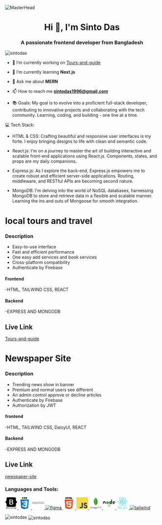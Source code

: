![MasterHead](https://cdn.dribbble.com/users/1162077/screenshots/3848914/programmer.gif)

<h1 align="center">Hi 👋, I'm Sinto Das</h1>
<h3 align="center">A passionate frontend developer from Bangladesh</h3>

<p align="left"> <img src="https://komarev.com/ghpvc/?username=sintodas&label=Profile%20views&color=0e75b6&style=flat" alt="sintodas" /> </p>

- 🔭 I’m currently working on [Tours-and-guide](https://local-tours-and-guide-3eeda.web.app/)

- 🌱 I’m currently learning **Next.js**

- 💬 Ask me about **MERN**

- 📫 How to reach me **sintodas1996@gmail.com**
- 📚 Goals:
My goal is to evolve into a proficient full-stack developer, contributing to innovative projects and collaborating with the tech community. Learning, coding, and building - one line at a time.


💻 Tech Stack:
- HTML & CSS: Crafting beautiful and responsive user interfaces is my forte. I enjoy bringing designs to life with clean and semantic code.

- React.js: I'm on a journey to master the art of building interactive and scalable front-end applications using React.js. Components, states, and props are my daily companions.

- Express.js: As I explore the back-end, Express.js empowers me to create robust and efficient server-side applications. Routing, middleware, and RESTful APIs are becoming second nature.

- MongoDB: I'm delving into the world of NoSQL databases, harnessing MongoDB to store and retrieve data in a flexible and scalable manner. Learning the ins and outs of Mongoose for smooth integration.

# local tours and travel

### Description
- Easy-to-use interface
- Fast and efficient performance
- One easy add services and book services
- Cross-platform compatibility
- Authenticate by Firebase
#### Frontend
-HTML, TAILWIND CSS, REACT
#### Backend
  -EXPRESS AND MONGODB



## Live Link

 [Tours-and-guide](https://local-tours-and-guide-3eeda.web.app/)


# Newspaper Site

### Description
- Trending news show in banner
- Premium and normal users see different
- An admin control approve or decline articles
- Authenticate by Firebase
- Authorization by JWT

#### frontend
-HTML, TAILWIND CSS, DaisyUI, REACT
#### Backend
  -EXPRESS AND MONGODB
## Live Link

 [newspaper-site](https://newspaper-site-1c881.web.app/)






<h3 align="left">Languages and Tools:</h3>
<p align="left"> <a href="https://getbootstrap.com" target="_blank" rel="noreferrer"> <img src="https://raw.githubusercontent.com/devicons/devicon/master/icons/bootstrap/bootstrap-plain-wordmark.svg" alt="bootstrap" width="40" height="40"/> </a> <a href="https://www.w3schools.com/css/" target="_blank" rel="noreferrer"> <img src="https://raw.githubusercontent.com/devicons/devicon/master/icons/css3/css3-original-wordmark.svg" alt="css3" width="40" height="40"/> </a> <a href="https://expressjs.com" target="_blank" rel="noreferrer"> <img src="https://raw.githubusercontent.com/devicons/devicon/master/icons/express/express-original-wordmark.svg" alt="express" width="40" height="40"/> </a> <a href="https://www.figma.com/" target="_blank" rel="noreferrer"> <img src="https://www.vectorlogo.zone/logos/figma/figma-icon.svg" alt="figma" width="40" height="40"/> </a> <a href="https://www.w3.org/html/" target="_blank" rel="noreferrer"> <img src="https://raw.githubusercontent.com/devicons/devicon/master/icons/html5/html5-original-wordmark.svg" alt="html5" width="40" height="40"/> </a> <a href="https://developer.mozilla.org/en-US/docs/Web/JavaScript" target="_blank" rel="noreferrer"> <img src="https://raw.githubusercontent.com/devicons/devicon/master/icons/javascript/javascript-original.svg" alt="javascript" width="40" height="40"/> </a> <a href="https://www.mongodb.com/" target="_blank" rel="noreferrer"> <img src="https://raw.githubusercontent.com/devicons/devicon/master/icons/mongodb/mongodb-original-wordmark.svg" alt="mongodb" width="40" height="40"/> </a> <a href="https://nodejs.org" target="_blank" rel="noreferrer"> <img src="https://raw.githubusercontent.com/devicons/devicon/master/icons/nodejs/nodejs-original-wordmark.svg" alt="nodejs" width="40" height="40"/> </a> <a href="https://reactjs.org/" target="_blank" rel="noreferrer"> <img src="https://raw.githubusercontent.com/devicons/devicon/master/icons/react/react-original-wordmark.svg" alt="react" width="40" height="40"/> </a> <a href="https://tailwindcss.com/" target="_blank" rel="noreferrer"> <img src="https://www.vectorlogo.zone/logos/tailwindcss/tailwindcss-icon.svg" alt="tailwind" width="40" height="40"/> </a> </p>

<p><img align="left" src="https://github-readme-stats.vercel.app/api/top-langs?username=sintodas&show_icons=true&locale=en&layout=compact" alt="sintodas" /></p>

<p>&nbsp;<img align="center" src="https://github-readme-stats.vercel.app/api?username=sintodas&show_icons=true&locale=en" alt="sintodas" /></p>
